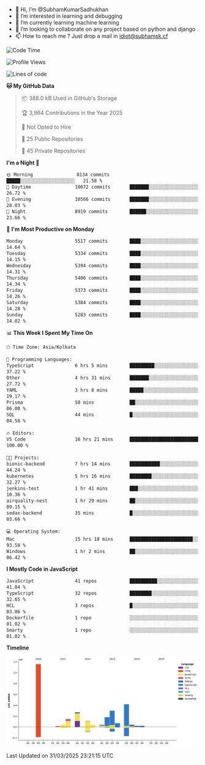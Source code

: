 - 👋 Hi, I’m @SubhamKumarSadhukhan
- 👀 I’m interested in learning and debugging
- 🌱 I’m currently learning machine learning
- 💞️ I’m looking to collaborate on any project based on python and django
- 📫 How to reach me ?
      Just drop a mail in idiot@subhamsk.cf

<!---
SubhamKumarSadhukhan/SubhamKumarSadhukhan is a ✨ special ✨ repository because its `README.md` (this file) appears on your GitHub profile.
You can click the Preview link to take a look at your changes.
--->


<!--START_SECTION:waka-->
![Code Time](http://img.shields.io/badge/Code%20Time-2%2C815%20hrs%209%20mins-blue)

![Profile Views](http://img.shields.io/badge/Profile%20Views-0-blue)

![Lines of code](https://img.shields.io/badge/From%20Hello%20World%20I%27ve%20Written-2.8%20million%20lines%20of%20code-blue)

**🐱 My GitHub Data** 

> 📦 388.0 kB Used in GitHub's Storage 
 > 
> 🏆 3,964 Contributions in the Year 2025
 > 
> 🚫 Not Opted to Hire
 > 
> 📜 25 Public Repositories 
 > 
> 🔑 45 Private Repositories 
 > 
**I'm a Night 🦉** 

```text
🌞 Morning                8134 commits        █████░░░░░░░░░░░░░░░░░░░░   21.58 % 
🌆 Daytime                10072 commits       ███████░░░░░░░░░░░░░░░░░░   26.72 % 
🌃 Evening                10566 commits       ███████░░░░░░░░░░░░░░░░░░   28.03 % 
🌙 Night                  8919 commits        ██████░░░░░░░░░░░░░░░░░░░   23.66 % 
```
📅 **I'm Most Productive on Monday** 

```text
Monday                   5517 commits        ████░░░░░░░░░░░░░░░░░░░░░   14.64 % 
Tuesday                  5334 commits        ████░░░░░░░░░░░░░░░░░░░░░   14.15 % 
Wednesday                5394 commits        ████░░░░░░░░░░░░░░░░░░░░░   14.31 % 
Thursday                 5406 commits        ████░░░░░░░░░░░░░░░░░░░░░   14.34 % 
Friday                   5373 commits        ████░░░░░░░░░░░░░░░░░░░░░   14.26 % 
Saturday                 5384 commits        ████░░░░░░░░░░░░░░░░░░░░░   14.28 % 
Sunday                   5283 commits        ████░░░░░░░░░░░░░░░░░░░░░   14.02 % 
```


📊 **This Week I Spent My Time On** 

```text
🕑︎ Time Zone: Asia/Kolkata

💬 Programming Languages: 
TypeScript               6 hrs 5 mins        █████████░░░░░░░░░░░░░░░░   37.22 % 
Other                    4 hrs 31 mins       ███████░░░░░░░░░░░░░░░░░░   27.72 % 
YAML                     3 hrs 8 mins        █████░░░░░░░░░░░░░░░░░░░░   19.17 % 
Prisma                   58 mins             ██░░░░░░░░░░░░░░░░░░░░░░░   06.00 % 
SQL                      44 mins             █░░░░░░░░░░░░░░░░░░░░░░░░   04.58 % 

🔥 Editors: 
VS Code                  16 hrs 21 mins      █████████████████████████   100.00 % 

🐱‍💻 Projects: 
bionic-backend           7 hrs 14 mins       ███████████░░░░░░░░░░░░░░   44.24 % 
kubernetes               5 hrs 16 mins       ████████░░░░░░░░░░░░░░░░░   32.27 % 
jenkins-test             1 hr 41 mins        ███░░░░░░░░░░░░░░░░░░░░░░   10.36 % 
airquality-nest          1 hr 29 mins        ██░░░░░░░░░░░░░░░░░░░░░░░   09.15 % 
sedax-backend            35 mins             █░░░░░░░░░░░░░░░░░░░░░░░░   03.66 % 

💻 Operating System: 
Mac                      15 hrs 18 mins      ███████████████████████░░   93.58 % 
Windows                  1 hr 2 mins         ██░░░░░░░░░░░░░░░░░░░░░░░   06.42 % 
```

**I Mostly Code in JavaScript** 

```text
JavaScript               41 repos            ██████████░░░░░░░░░░░░░░░   41.84 % 
TypeScript               32 repos            ████████░░░░░░░░░░░░░░░░░   32.65 % 
HCL                      3 repos             █░░░░░░░░░░░░░░░░░░░░░░░░   03.06 % 
Dockerfile               1 repo              ░░░░░░░░░░░░░░░░░░░░░░░░░   01.02 % 
Smarty                   1 repo              ░░░░░░░░░░░░░░░░░░░░░░░░░   01.02 % 
```



**Timeline**

![Lines of Code chart](https://raw.githubusercontent.com/SubhamKumarSadhukhan/SubhamKumarSadhukhan/main/assets/bar_graph.png)


 Last Updated on 31/03/2025 23:21:15 UTC
<!--END_SECTION:waka-->
